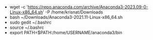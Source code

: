 * wget -c 'https://repo.anaconda.com/archive/Anaconda3-2023.09-0-Linux-x86_64.sh' -P /home/krisnat/Downloads
* bash ~/Downloads/Anaconda3-2021.11-Linux-x86_64.sh
* sudo gedit ~/.bashrc
* source ~/.bashrc
*   export  PATH=$PATH:/home/USERNAME/anaconda3/bin



